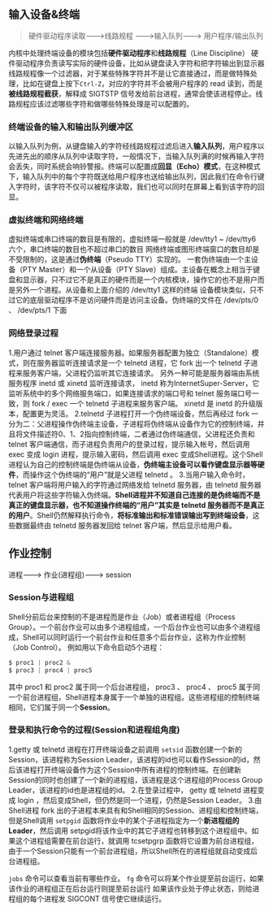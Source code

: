 ## 输入设备&终端
> 硬件驱动程序读取--->线路规程 --->输入队列---> 用户程序/输出队列

内核中处理终端设备的模块包括**硬件驱动程序**和**线路规程**（Line Discipline）
硬件驱动程序负责读写实际的硬件设备，比如从键盘读入字符和把字符输出到显示器
线路规程像一个过滤器，对于某些特殊字符并不是让它直接通过，而是做特殊处理，比如在键盘上按下`Ctrl-Z`，对应的字符并不会被用户程序的 read 读到，而是**被线路规程截获**，解释成 SIGTSTP 信号发给前台进程，通常会使该进程停止。线路规程应该过滤哪些字符和做哪些特殊处理是可以配置的。


### 终端设备的输入和输出队列缓冲区
以输入队列为例，从键盘输入的字符经线路规程过滤后进入**输入队列**，用户程序以先进先出的顺序从队列中读取字符，一般情况下，当输入队列满的时候再输入字符会丢失，同时系统会响铃警报。终端可以配置成**回显（Echo）模式**，在这种模式下，输入队列中的每个字符既送给用户程序也送给输出队列，因此我们在命令行键入字符时，该字符不仅可以被程序读取，我们也可以同时在屏幕上看到该字符的回显。

### 虚拟终端和网络终端
虚拟终端或串口终端的数目是有限的，虚拟终端一般就是 /dev/tty1 ~ /dev/tty6 六个，串口终端的数目也不超过串口的数目
网络终端或图形终端窗口的数目却是不受限制的，这是通过**伪终端**（Pseudo TTY）实现的。
一套伪终端由一个主设备（PTY Master）和一个从设备（PTY Slave）组成。主设备在概念上相当于键盘和显示器，只不过它不是真正的硬件而是一个内核模块，操作它的也不是用户而是另外一个进程。从设备和上面介绍的 /dev/tty1 这样的终端
设备模块类似，只不过它的底层驱动程序不是访问硬件而是访问主设备。伪终端的文件在 /dev/pts/0 、 /dev/pts/1 下面


### 网络登录过程
1.用户通过 telnet 客户端连接服务器。如果服务器配置为独立（Standalone）模式，则在服务器监听连接请求是一个 telnetd 进程，它 fork 出一个 telnetd 子进程来服务客户端，父进程仍监听其它连接请求。
另外一种可能是服务器端由系统服务程序 inetd 或 xinetd 监听连接请求， inetd 称为InternetSuper-Server，它监听系统中的多个网络服务端口，如果连接请求的端口号和 telnet 服务端口号一致，则 fork / exec 一个 telnetd 子进程来服务客户端。 
xinetd 是 inetd 的升级版本，配置更为灵活。
2.telnetd 子进程打开一个伪终端设备，然后再经过 fork 一分为二：父进程操作伪终端主设备，子进程将伪终端从设备作为它的控制终端，并且将文件描述符0、1、2指向控制终端，二者通过伪终端通信，父进程还负责和 telnet 客户端通信，而子进程负责用户的登录过程，提示输入帐号，然后调用 exec 变成 login 进程，提示输入密码，然后调用 exec 变成Shell进程。这个Shell进程认为自己的控制终端是伪终端从设备，**伪终端主设备可以看作键盘显示器等硬件**，而操作这个伪终端的“用户”就是父进程 telnetd 。
3.当用户输入命令时， telnet 客户端将用户输入的字符通过网络发给 telnetd 服务器，由 telnetd 服务器代表用户将这些字符输入伪终端。**Shell进程并不知道自己连接的是伪终端而不是真正的键盘显示器，也不知道操作终端的“用户”其实是 telnetd 服务器而不是真正的用户**。Shell仍然解释执行命令，**将标准输出和标准错误输出写到终端设备**，这些数据最终由 telnetd 服务器发回给 telnet 客户端，然后显示给用户看。


## 作业控制
进程---> 作业(进程组)---> session

### Session与进程组
Shell分前后台来控制的不是进程而是作业（Job）或者进程组（Process Group）。一个前台作业可以由多个进程组成，一个后台作业也可以由多个进程组成，Shell可以同时运行一个前台作业和任意多个后台作业，这称为作业控制（Job Control）。
例如用以下命令启动5个进程：
```c
$ proc1 | proc2 &
$ proc3 | proc4 | proc5
```
其中 proc1 和 proc2 属于同一个后台进程组， proc3 、 proc4 、 proc5 属于同一个前台进程组，Shell进程本身属于一个单独的进程组。这些进程组的控制终端相同，它们属于同一个**Session**。

### 登录和执行命令的过程(Session和进程组角度)
1.getty 或 telnetd 进程在打开终端设备之前调用 `setsid` 函数创建一个新的Session，该进程称为Session Leader，该进程的id也可以看作Session的id，然后该进程打开终端设备作为这个Session中所有进程的控制终端。在创建新Session的同时也创建了一个新的进程组，该进程是这个进程组的Process Group Leader，该进程的id也是进程组的id。
2.在登录过程中， getty 或 telnetd 进程变成 login ，然后变成Shell，但仍然是同一个进程，仍然是Session Leader。
3.由Shell进程 fork 出的子进程本来具有和Shell相同的Session、进程组和控制终端，但是Shell调用 `setpgid` 函数将作业中的某个子进程指定为一个**新进程组的Leader**，然后调用 setpgid将该作业中的其它子进程也转移到这个进程组中。如果这个进程组需要在前台运行，就调用 tcsetpgrp 函数将它设置为前台进程组，由于一个Session只能有一个前台进程组，所以Shell所在的进程组就自动变成后台进程组。

`jobs` 命令可以查看当前有哪些作业。
`fg` 命令可以将某个作业提至前台运行，如果该作业的进程组正在后台运行则提至前台运行
如果该作业处于停止状态，则给进程组的每个进程发 SIGCONT 信号使它继续运行。